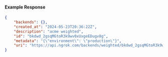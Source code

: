 <!-- Code generated for API Clients. DO NOT EDIT. -->

#### Example Response

```json
{
	"backends": {},
	"created_at": "2024-05-23T20:36:22Z",
	"description": "acme weighted",
	"id": "bkdwd_2gsqMGtoR3k9wv0xUxgeEDugv8g",
	"metadata": "{\"environment\": \"production\"}",
	"uri": "https://api.ngrok.com/backends/weighted/bkdwd_2gsqMGtoR3k9wv0xUxgeEDugv8g"
}
```
